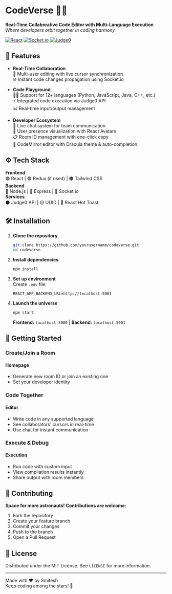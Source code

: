 # CodeVerse 🌌✨  
**Real-Time Collaborative Code Editor with Multi-Language Execution**  
*Where developers orbit together in coding harmony*  

[![React](https://img.shields.io/badge/React-17.0.2-%2361DAFB?logo=react)](https://reactjs.org/)
[![Socket.io](https://img.shields.io/badge/Socket.io-4.4.1-%23010101?logo=socket.io)](https://socket.io/)
[![Judge0](https://img.shields.io/badge/Judge0-API-%234B32C3)](https://judge0.com/)

## 🚀 Features  
- **Real-Time Collaboration**  
  👥 Multi-user editing with live cursor synchronization  
  🌐 Instant code changes propagation using Socket.io  

- **Code Playground**  
  🧑‍💻 Support for 12+ languages (Python, JavaScript, Java, C++, etc.)  
  ⚡ Integrated code execution via Judge0 API  
  📊 Real-time input/output management  

- **Developer Ecosystem**  
  💬 Live chat system for team communication  
  👤 User presence visualization with React Avatars  
  📋 Room ID management with one-click copy  
  🎨 CodeMirror editor with Dracula theme & auto-completion  

## ⚙️ Tech Stack  
**Frontend**  
🟢 React | 🟣 Redux (if used) | 🟠 Tailwind CSS  
**Backend**  
🔵 Node.js | 🧔 Express | 🔴 Socket.io  
**Services**  
⚫ Judge0 API | 🟡 UUID | 🔵 React Hot Toast  

## 🛠️ Installation  
1. **Clone the repository**  
   ```bash
   git clone https://github.com/yourusername/codeverse.git
   cd codeverse
   ```
2. **Install dependencies**  
   ```bash
   npm install
   ```
3. **Set up environment**  
   Create `.env` file:  
   ```env
   REACT_APP_BACKEND_URL=http://localhost:5001
   ```
4. **Launch the universe**  
   ```bash
   npm start
   ```  
   **Frontend:** `localhost:3000` | **Backend:** `localhost:5001`  

## 🌌 Getting Started  
### **Create/Join a Room**  
#### Homepage  
- Generate new room ID or join an existing one  
- Set your developer identity  

### **Code Together**  
#### Editor  
- Write code in any supported language  
- See collaborators' cursors in real-time  
- Use chat for instant communication  

### **Execute & Debug**  
#### Execution  
- Run code with custom input  
- View compilation results instantly  
- Share output with room members  

## 🤝 Contributing  
**Space for more astronauts! Contributions are welcome:**  
1. Fork the repository  
2. Create your feature branch  
3. Commit your changes  
4. Push to the branch  
5. Open a Pull Request  

## 📝 License  
Distributed under the MIT License. See `LICENSE` for more information.  

---  
Made with ❤️ by Smitesh  
Keep coding among the stars! 🌠
